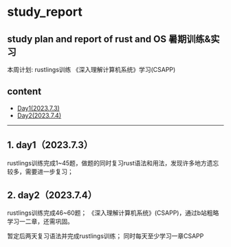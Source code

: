 # study_report
study plan and report of rust and OS
暑期训练&实习
------------------------------
本周计划:
rustlings训练
《深入理解计算机系统》学习(CSAPP)
## content

- [Day1(2023.7.3)](#Day1(2023.7.3))
- [Day2(2023.7.4)](#Day2(2023.7.4))

------------------------------
##  1. <a name='day12023.7.3'></a>day1（2023.7.3）

rustlings训练完成1~45题，做题的同时复习rust语法和用法，发现许多地方遗忘较多，需要进一步复习；



##  2. <a name='day22023.7.4'></a>day2（2023.7.4）

rustlings训练完成46~60题；
《深入理解计算机系统》(CSAPP)，通过b站粗略学习一二章，还需巩固。

暂定后两天复习语法并完成rustlings训练；
同时每天至少学习一章CSAPP
